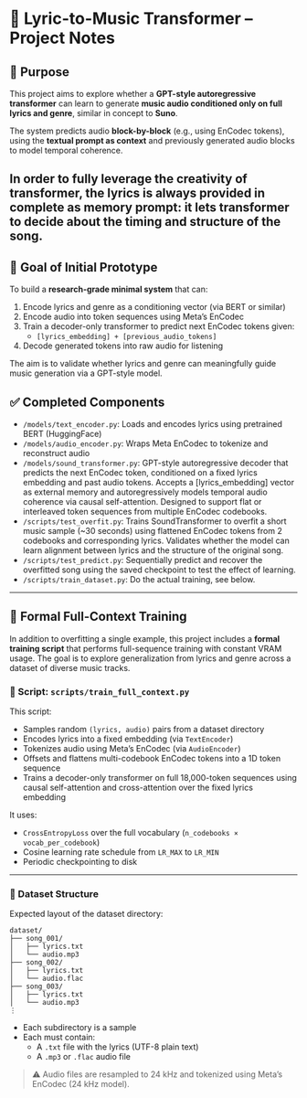 # 🎵 Lyric-to-Music Transformer – Project Notes

## 🧠 Purpose

This project aims to explore whether a **GPT-style autoregressive transformer** can learn to generate **music audio conditioned only on full lyrics and genre**, similar in concept to **Suno**.

The system predicts audio **block-by-block** (e.g., using EnCodec tokens), using the **textual prompt as context** and previously generated audio blocks to model temporal coherence.

In order to fully leverage the creativity of transformer, the lyrics is always provided in complete as memory prompt: it lets transformer to decide about the timing and structure of the song.
---

## 🎯 Goal of Initial Prototype

To build a **research-grade minimal system** that can:

1. Encode lyrics and genre as a conditioning vector (via BERT or similar)
2. Encode audio into token sequences using Meta’s EnCodec
3. Train a decoder-only transformer to predict next EnCodec tokens given:
   - `[lyrics_embedding] + [previous_audio_tokens]`
4. Decode generated tokens into raw audio for listening

The aim is to validate whether lyrics and genre can meaningfully guide music generation via a GPT-style model.

## ✅ Completed Components

- `/models/text_encoder.py`: Loads and encodes lyrics using pretrained BERT (HuggingFace)
- `/models/audio_encoder.py`: Wraps Meta EnCodec to tokenize and reconstruct audio
- `/models/sound_transformer.py`: GPT-style autoregressive decoder that predicts the next EnCodec token, conditioned on a fixed lyrics embedding and past audio tokens. Accepts a [lyrics_embedding] vector as external memory and autoregressively models temporal audio coherence via causal self-attention. Designed to support flat or interleaved token sequences from multiple EnCodec codebooks.
- `/scripts/test_overfit.py`: Trains SoundTransformer to overfit a short music sample (~30 seconds) using flattened EnCodec tokens from 2 codebooks and corresponding lyrics. Validates whether the model can learn alignment between lyrics and the structure of the original song.
- `/scripts/test_predict.py`: Sequentially predict and recover the overfitted song using the saved checkpoint to test the effect of learning.
- `/scripts/train_dataset.py`: Do the actual training, see below.
---

## 🧪 Formal Full-Context Training

In addition to overfitting a single example, this project includes a **formal training script** that performs full-sequence training with constant VRAM usage. The goal is to explore generalization from lyrics and genre across a dataset of diverse music tracks.

### 🔧 Script: `scripts/train_full_context.py`

This script:

- Samples random `(lyrics, audio)` pairs from a dataset directory
- Encodes lyrics into a fixed embedding (via `TextEncoder`)
- Tokenizes audio using Meta’s EnCodec (via `AudioEncoder`)
- Offsets and flattens multi-codebook EnCodec tokens into a 1D token sequence
- Trains a decoder-only transformer on full 18,000-token sequences using causal self-attention and cross-attention over the fixed lyrics embedding

It uses:

- `CrossEntropyLoss` over the full vocabulary (`n_codebooks × vocab_per_codebook`)
- Cosine learning rate schedule from `LR_MAX` to `LR_MIN`
- Periodic checkpointing to disk

---

### 📁 Dataset Structure

Expected layout of the dataset directory:

```plaintext
dataset/
├── song_001/
│   ├── lyrics.txt
│   └── audio.mp3
├── song_002/
│   ├── lyrics.txt
│   └── audio.flac
├── song_003/
│   ├── lyrics.txt
│   └── audio.mp3
⋮
```

- Each subdirectory is a sample
- Each must contain:
  - A `.txt` file with the lyrics (UTF-8 plain text)
  - A `.mp3` or `.flac` audio file

> ⚠️ Audio files are resampled to 24 kHz and tokenized using Meta’s EnCodec (24 kHz model).


